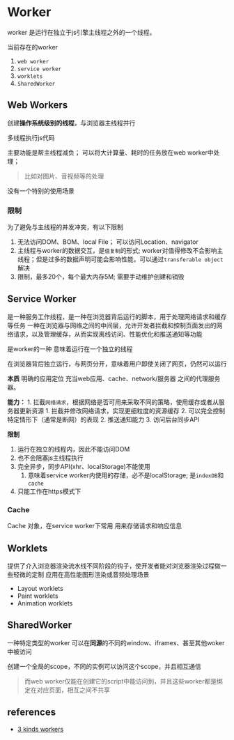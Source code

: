 # Worker

worker 是运行在独立于js引擎主线程之外的一个线程。

当前存在的worker

1. `web worker`
2. `service worker`
3. `worklets`
4. `SharedWorker`

## Web Workers

创建**操作系统级别的线程**，与浏览器主线程并行

多线程执行js代码

主要功能是帮主线程减负；
可以将大计算量、耗时的任务放在web worker中处理；
> 比如对图片、音视频等的处理

没有一个特别的使用场景

### 限制

为了避免与主线程的并发冲突，有以下限制

1. 无法访问DOM、BOM、local File； 可以访问Location、navigator
2. 主线程与worker的数据交互，是`值复制`的形式; worker对值得修改不会影响主线程；但是过多的数据声明可能会影响性能，可以通过`transferable object`解决
3. 限制，最多20个，每个最大内存5M; 需要手动维护创建和销毁

## Service Worker

是一种服务工作线程，是一种在浏览器背后运行的脚本，用于处理网络请求和缓存等任务
一种在浏览器与网络之间的中间层，允许开发者拦截和控制页面发出的网络请求，以及管理缓存，从而实现离线访问、性能优化和推送通知等功能

是worker的一种
   意味着运行在一个独立的线程

在浏览器背后独立运行，与网页分开，意味着用户即使关闭了网页，仍然可以运行

**本质**  明确的应用定位
充当web应用、cache、network/服务器 之间的代理服务器。

**能力：**
    1. 拦截`网络请求`，根据网络是否可用来采取不同的策略，使用缓存或者从服务器更新资源
       1. 拦截并修改网络请求，实现更细粒度的资源缓存
       2. 可以完全控制特定情形下（通常是断网）的表现
    2. 推送通知能力
    3. 访问后台同步API

**限制**

1. 运行在独立的线程内，因此不能访问DOM
2. 也不会阻塞js主线程执行
3. 完全异步，同步API(xhr、localStorage)不能使用
   1. 意味着service worker内使用的存储，必不是localStorage; 是`indexDB`和`cache`
4. 只能工作在https模式下

### Cache

Cache 对象，在service worker下常用
用来存储请求和响应信息

## Worklets

提供了介入浏览器渲染流水线不同阶段的钩子，使开发者能对浏览器渲染过程做一些轻微的定制
应用在高性能图形渲染或音频处理场景

+ Layout worklets
+ Paint worklets
+ Animation worklets

## SharedWorker

一种特定类型的worker
可以在**同源**的不同的window、iframes、甚至其他woker 中被访问

创建一个全局的scope，不同的实例可以访问这个scope，并且相互通信

> 而web worker仅能在创建它的script中能访问到，并且这些worker都是绑定在对应页面，相互之间不共享

## references

+ [3 kinds workers](https://bitsofco.de/web-workers-vs-service-workers-vs-worklets/)

